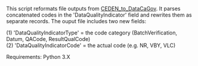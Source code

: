 This script reformats file outputs from [CEDEN_to_DataCaGov](https://github.com/CAWaterBoardDataCenter/CEDEN_to_DataCAGov). It parses concatenated codes in the 'DataQualityIndicator' field and rewrites them as separate records. The ouput file includes two new fields: 

(1) 'DataQualityIndicatorType'  = the code category (BatchVerification, Datum, QACode, ResultQualCode)<br />
(2) 'DataQualityIndicatorCode'  = the actual code (e.g. NR, VBY, VLC)

Requirements: Python 3.X
